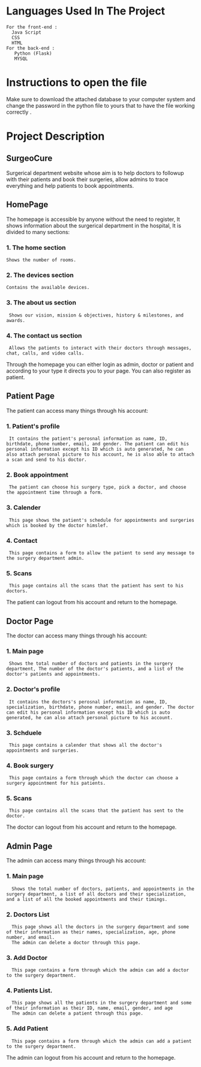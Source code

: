 # Languages Used In The Project 
    For the front-end :
      Java Script 
      CSS
      HTML
    For the back-end :
       Python (Flask)
       MYSQL
# Instructions to open the file 
Make sure to download the attached database to your computer system and change the password in the python file to yours that to have the file working correctly .
# Project Description 

## SurgeoCure
Surgerical department website whose aim is to help doctors to followup with their patients and book their surgeries, allow admins to trace everything and help patients to book appointments.

## HomePage
The homepage is accessible by anyone without the need to register, It shows information about the surgerical department in the hospital, It is divided to many sections:
### 1. The home section 
    Shows the number of rooms. 
### 2. The devices section 
    Contains the available devices.
### 3. The about us section 
     Shows our vision, mission & objectives, history & milestones, and awards.
### 4. The contact us section 
     Allows the patients to interact with their doctors through messages, chat, calls, and video calls.
Through the homepage you can either login as admin, doctor or patient and according to your type it directs you to your page.
You can also register as patient.

## Patient Page 
The patient can access many things through his account:
### 1. Patient's profile
     It contains the patient's perosnal information as name, ID, birthdate, phone number, email, and gender. The patient can edit his personal information except his ID which is auto generated, he can also attach personal picture to his account, he is also able to attach a scan and send to his doctor.
### 2. Book appointment
     The patient can choose his surgery type, pick a doctor, and choose the appointment time through a form.
### 3. Calender
     This page shows the patient's schedule for appointments and surgeries which is booked by the doctor himslef.
### 4. Contact
     This page contains a form to allow the patient to send any message to the surgery department admin.
### 5. Scans
     This page contains all the scans that the patient has sent to his doctors.
The patient can logout from his account and return to the homepage.          
     
## Doctor Page
The doctor can access many things through his account:
### 1. Main page
     Shows the total number of doctors and patients in the surgery department, The number of the doctor's patients, and a list of the doctor's patients and appointments.
### 2. Doctor's profile
     It contains the doctors's perosnal information as name, ID, specialization, birthdate, phone number, email, and gender. The doctor can edit his personal information except his ID which is auto generated, he can also attach personal picture to his account.
### 3. Schduele 
     This page contains a calender that shows all the doctor's appointments and surgeries.
### 4. Book surgery
     This page contains a form through which the doctor can choose a surgery appointment for his patients.
### 5. Scans
     This page contains all the scans that the patient has sent to the doctor.
The doctor can logout from his account and return to the homepage. 

## Admin Page
The admin can access many things through his account:
### 1. Main page
      Shows the total number of doctors, patients, and appointments in the surgery department, a list of all doctors and their specialization, and a list of all the booked appointments and their timings.
### 2. Doctors List
      This page shows all the doctors in the surgery department and some of their information as their names, specialization, age, phone number, and email.
      The admin can delete a doctor through this page.
### 3. Add Doctor  
      This page contains a form through which the admin can add a doctor to the surgery department.
### 4. Patients List.
      This page shows all the patients in the surgery department and some of their information as their ID, name, email, gender, and age
      The admin can delete a patient through this page.
### 5. Add Patient
      This page contains a form through which the admin can add a patient to the surgery department.
The admin can logout from his account and return to the homepage. 

